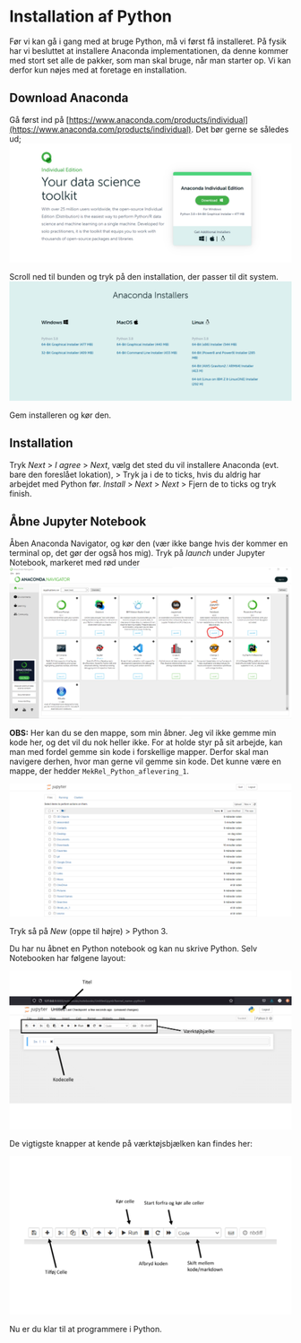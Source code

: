 
# Installation af Python
Før vi kan gå i gang med at bruge Python, må vi først få installeret. På fysik har vi besluttet at installere Anaconda implementationen, da denne kommer med stort set alle de pakker, som man skal bruge, når man starter op. Vi kan derfor kun nøjes med at foretage en installation. 


## Download Anaconda

Gå først ind på [https://www.anaconda.com/products/individual](https://www.anaconda.com/products/individual). Det bør gerne se således ud;
![](2021-07-10-17-14-27.png)

Scroll ned til bunden og tryk på den installation, der passer til dit system. 
![](2021-07-10-17-17-49.png)

Gem installeren og kør den. 

## Installation

Tryk _Next_ > _I agree_ > _Next_, vælg det sted du vil installere Anaconda (evt. bare den foreslået lokation), > Tryk ja i de to ticks, hvis du aldrig har arbejdet med Python før. _Install_ > _Next_ > _Next_ > Fjern de to ticks og tryk finish.


## Åbne Jupyter Notebook
Åben Anaconda Navigator, og kør den (vær ikke bange hvis der kommer en terminal op, det gør der også hos mig). Tryk på _launch_ under Jupyter Notebook, markeret med rød under
![](2021-07-10-17-34-55.png)

**OBS​:** Her kan du se den mappe, som min åbner. Jeg vil ikke gemme min kode her, og det vil du nok heller ikke. For at holde styr på sit arbejde, kan man med fordel gemme sin kode i forskellige mapper. Derfor skal man navigere derhen, hvor man gerne vil gemme sin kode. Det kunne være en mappe, der hedder `MekRel_Python_aflevering_1`.

![](2021-07-10-17-36-23.png)

Tryk så på _New_ (oppe til højre) > Python 3. 

Du har nu åbnet en Python notebook og kan nu skrive Python. Selv Notebooken har følgene layout:

![](Jupyter_layout.png)

De vigtigste knapper at kende på værktøjsbjælken kan findes her:

![](Jupyter_layout_toolbar.png)

Nu er du klar til at programmere i Python.
